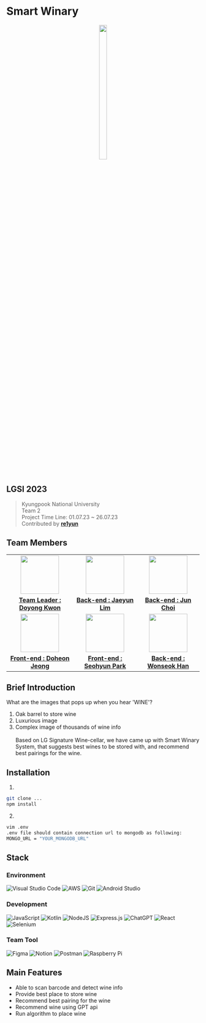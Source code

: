 # Smart Winary
<p align="center">
  <img src="https://github.com/LGSI-2023-Team2/Smart-Winery-Backend/assets/81154257/1be55eda-0e21-450e-9a5b-8ca0df942824" width="20%" height="30%">
</p>


## LGSI 2023
> Kyungpook National University<br>
> Team 2<br>
> Project Time Line: 01.07.23 ~ 26.07.23<br>
> Contributed by <a href="https://github.com/re1yun"><b>re1yun</b></a>


## Team Members
<table>
  <tbody>
    <tr>
		<td align="center"><img src=""width="100px;" alt=""/></td>
		<td align="center"><img src=""width="100px;" alt=""/></td>
        <td align="center"><img src=""width="100px;" alt=""/></td>
     <tr/>
	 	<td align="center"><a href="https://github.com/doyong365"><b>Team Leader : Doyong Kwon</b></a></td>
	 	<td align="center"><a href="https://github.com/re1yun"><b>Back-end : Jaeyun Lim</b></a></td>
	 	<td align="center"><a href="https://github.com/readyChoi"><b>Back-end : Jun Choi</b></a></td>
	 </tr>
	 <tr/>
	 	<td align="center"><img src=""width="100px;" alt=""/></td>
		<td align="center"><img src=""width="100px;" alt=""/></td>
        <td align="center"><img src=""width="100px;" alt=""/></td>
	 </tr>
	 <tr/>
		<td align="center"><a href="https://github.com/countryCat1202"><b>Front-end : Doheon Jeong</b></a></td>
	 	<td align="center"><a href="https://github.com/seohyun060"><b>Front-end : Seohyun Park</b></a></td>
	 	<td align="center"><a href="https://github.com/IwonskiI"><b>Back-end : Wonseok Han</b></a></td>
    </tr>
  </tbody>
</table>

## Brief Introduction
What are the images that pops up when you hear 'WINE'?
1. Oak barrel to store wine
2. Luxurious image
3. Complex image of thousands of wine info<br><br>
Based on LG Signature Wine-cellar, we have came up with Smart Winary System, that suggests best wines to be stored with, and recommend best pairings for the wine.<br>

## Installation
1.
```bash
git clone ...
npm install
```

2.
```bash
vim .env
.env file should contain connection url to mongodb as following:
MONGO_URL = "YOUR_MONGODB_URL"
```

## Stack
### Environment
![Visual Studio Code](https://img.shields.io/badge/Visual%20Studio%20Code-0078d7.svg?style=for-the-badge&logo=visual-studio-code&logoColor=white) ![AWS](https://img.shields.io/badge/AWS-%23FF9900.svg?style=for-the-badge&logo=amazon-aws&logoColor=white) ![Git](https://img.shields.io/badge/git-%23F05033.svg?style=for-the-badge&logo=git&logoColor=white) ![Android Studio](https://img.shields.io/badge/Android%20Studio-3DDC84.svg?style=for-the-badge&logo=android-studio&logoColor=white)

### Development
![JavaScript](https://img.shields.io/badge/javascript-%23323330.svg?style=for-the-badge&logo=javascript&logoColor=%23F7DF1E) ![Kotlin](https://img.shields.io/badge/kotlin-%237F52FF.svg?style=for-the-badge&logo=kotlin&logoColor=white) ![NodeJS](https://img.shields.io/badge/node.js-6DA55F?style=for-the-badge&logo=node.js&logoColor=white) ![Express.js](https://img.shields.io/badge/express.js-%23404d59.svg?style=for-the-badge&logo=express&logoColor=%2361DAFB) ![ChatGPT](https://img.shields.io/badge/chatGPT-74aa9c?style=for-the-badge&logo=openai&logoColor=white) ![React](https://img.shields.io/badge/react-%2320232a.svg?style=for-the-badge&logo=react&logoColor=%2361DAFB) ![Selenium](https://img.shields.io/badge/-selenium-%43B02A?style=for-the-badge&logo=selenium&logoColor=white)

### Team Tool
![Figma](https://img.shields.io/badge/figma-%23F24E1E.svg?style=for-the-badge&logo=figma&logoColor=white) ![Notion](https://img.shields.io/badge/Notion-%23000000.svg?style=for-the-badge&logo=notion&logoColor=white) ![Postman](https://img.shields.io/badge/Postman-FF6C37?style=for-the-badge&logo=postman&logoColor=white) ![Raspberry Pi](https://img.shields.io/badge/-RaspberryPi-C51A4A?style=for-the-badge&logo=Raspberry-Pi)



## Main Features
- Able to scan barcode and detect wine info
- Provide best place to store wine
- Recommend best pairing for the wine
- Recommend wine using GPT api
- Run algorithm to place wine
